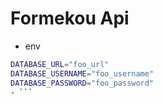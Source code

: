 # Formekou Api

- env
```bash
DATABASE_URL="foo_url"
DATABASE_USERNAME="foo_username"
DATABASE_PASSWORD="foo_password"
- ```
